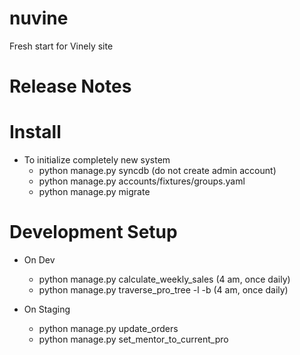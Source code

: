 nuvine
======

Fresh start for Vinely site

Release Notes
======


Install
======

- To initialize completely new system
	- python manage.py syncdb (do not create admin account)
	- python manage.py accounts/fixtures/groups.yaml
	- python manage.py migrate 


Development Setup
=================

- On Dev
  - python manage.py calculate_weekly_sales  (4 am, once daily)
  - python manage.py traverse_pro_tree -l -b (4 am, once daily)

- On Staging
  - python manage.py update_orders
  - python manage.py set_mentor_to_current_pro